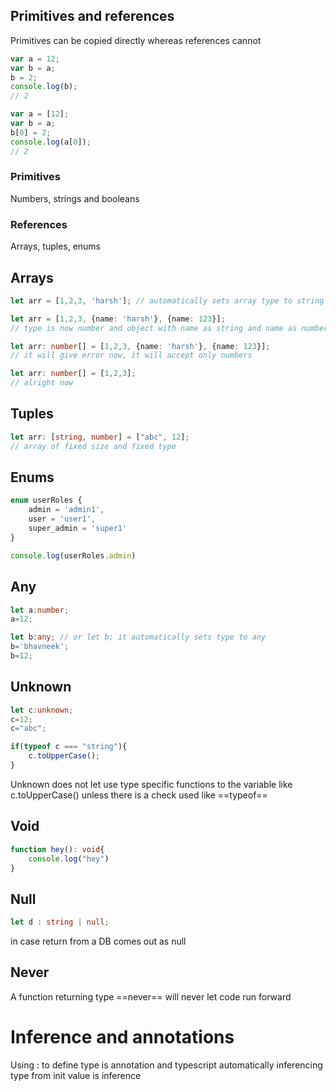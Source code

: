## Primitives and references
Primitives can be copied directly whereas references cannot
```ts
var a = 12;
var b = a;
b = 2;
console.log(b);
// 2

var a = [12];
var b = a;
b[0] = 2;
console.log(a[0]);
// 2
```
### Primitives
Numbers, strings and booleans

### References
Arrays, tuples, enums

## Arrays
```ts
let arr = [1,2,3, 'harsh']; // automatically sets array type to string and number

let arr = [1,2,3, {name: 'harsh'}, {name: 123}]; 
// type is now number and object with name as string and name as number

let arr: number[] = [1,2,3, {name: 'harsh'}, {name: 123}];
// it will give error now, it will accept only numbers

let arr: number[] = [1,2,3];
// alright now
```

## Tuples
```ts
let arr: [string, number] = ["abc", 12];
// array of fixed size and fixed type
```

## Enums
```ts
enum userRoles {
    admin = 'admin1',
    user = 'user1',
    super_admin = 'super1'
}

console.log(userRoles.admin)
```

## Any
```ts
let a:number;
a=12;

let b:any; // or let b; it automatically sets type to any
b='bhavneek';
b=12;
```

## Unknown
```ts
let c:unknown;
c=12;
c="abc";

if(typeof c === "string"){
    c.toUpperCase();
}
```
Unknown does not let use type specific functions to the variable like c.toUpperCase() unless there is a check used like ==typeof== 

## Void
```ts
function hey(): void{
    console.log("hey")
}
```

## Null
```ts
let d : string | null;
```
in case return from a DB comes out as null

## Never
A function returning type ==never== will never let code run forward

# Inference and annotations
Using : to define type is annotation and typescript automatically inferencing type from init value is inference

